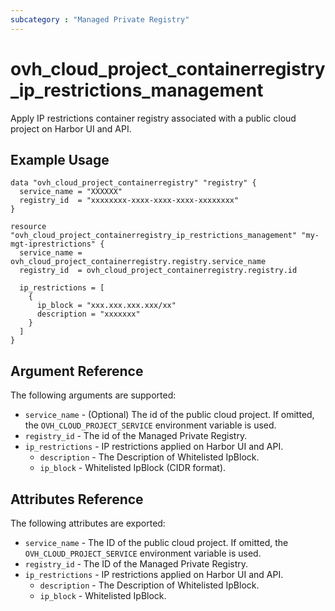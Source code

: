 ```yaml
---
subcategory : "Managed Private Registry"
---
```


# ovh_cloud_project_containerregistry_ip_restrictions_management

Apply IP restrictions container registry associated with a public cloud project on Harbor UI and API.

## Example Usage

```hcl
data "ovh_cloud_project_containerregistry" "registry" {
  service_name = "XXXXXX"
  registry_id  = "xxxxxxxx-xxxx-xxxx-xxxx-xxxxxxxx"
}

resource "ovh_cloud_project_containerregistry_ip_restrictions_management" "my-mgt-iprestrictions" {
  service_name = ovh_cloud_project_containerregistry.registry.service_name
  registry_id  = ovh_cloud_project_containerregistry.registry.id

  ip_restrictions = [
    { 
      ip_block = "xxx.xxx.xxx.xxx/xx"
      description = "xxxxxxx"
    }
  ]
}
```

## Argument Reference

The following arguments are supported:

* `service_name` - (Optional) The id of the public cloud project. If omitted, the `OVH_CLOUD_PROJECT_SERVICE` environment variable is used.
* `registry_id` - The id of the Managed Private Registry.
* `ip_restrictions` - IP restrictions applied on Harbor UI and API.
  * `description` - The Description of Whitelisted IpBlock.
  * `ip_block` - Whitelisted IpBlock (CIDR format).

## Attributes Reference

The following attributes are exported:

* `service_name` - The ID of the public cloud project. If omitted, the `OVH_CLOUD_PROJECT_SERVICE` environment variable is used.
* `registry_id` - The ID of the Managed Private Registry.
* `ip_restrictions` - IP restrictions applied on Harbor UI and API.
    * `description` - The Description of Whitelisted IpBlock.
    * `ip_block` - Whitelisted IpBlock.
